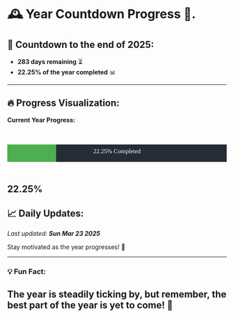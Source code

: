 
# &#x1F570; **Year Countdown Progress** &#x1F389;.

## &#x1F4C5; Countdown to the end of 2025:
- **283 days remaining** &#x23F3;
- **22.25% of the year completed** &#x1F4CA;

---

## &#x1F525; **Progress Visualization**:

**Current Year Progress:**

<br><br>
![Progress Bar](https://raw.githubusercontent.com/dayanidigv/year-countdown-progress/main/progress-bar.svg)
<br><br>

**22.25%**
---

## &#x1F4C8; **Daily Updates**:

_Last updated: **Sun Mar 23 2025**_

Stay motivated as the year progresses! &#x1F680;

--- 

### &#x1F4A1; **Fun Fact:**
The year is steadily ticking by, but remember, the best part of the year is yet to come! &#x1F31F;
---
